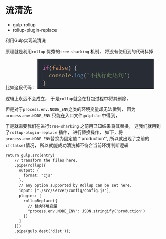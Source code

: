 # 流清洗
* gulp-rollup
* rollup-plugin-replace

利用Gulp实现流清洗

原理就是利用`rollup` 优秀的`tree-sharking` 机制， 将没有使用到的代码抖掉

比如这段代码： 
![](md_imgs/tree-sharking.png)


逻辑上永远不会成立， 于是`rollup`就会在打包过程中将其删除， 

但是对于`process.env.NODE_ENV`之类的环境变量却无法做到， 
因为`process.env.NODE_ENV` 只能在入口文件`gulpfile` 中得到，

于是就需要我们在进行`tree-sharking` 之前用已知结果将其替换，
这我们就用到了`rollup-plugin-replace` 插件， 进行替换操作， 如下，将`process.env.NODE_ENV`替换为固定值 "'production'", 所以就出现了之前的 `if(false)`情况， 所以就能成功清洗掉不符合当前环境判断逻辑


```
return gulp.src(entry)
    // transform the files here.
    .pipe(rollup({
      output: {
        format: "cjs"
      },
      // any option supported by Rollup can be set here.
      input: ["./src/server/config/config.js"],
      plugins: [
        rollupReplace({
          // 替换环境变量
          "process.env.NODE_ENV": JSON.stringify('production')
        })
      ]
    }))
    .pipe(gulp.dest('dist'));
```



